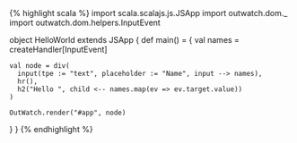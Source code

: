 
<div class="example-hello-world-code">
{% highlight scala %}
import scala.scalajs.js.JSApp
import outwatch.dom._
import outwatch.dom.helpers.InputEvent

object HelloWorld extends JSApp {
  def main() = {
    val names = createHandler[InputEvent]
    
    val node = div(
      input(tpe := "text", placeholder := "Name", input --> names),
      hr(),
      h2("Hello ", child <-- names.map(ev => ev.target.value))
    )

    OutWatch.render("#app", node)
  }
}
{% endhighlight %}
</div>
<div class="example-hello-world-container">
  <div id="app" ></div>
</div>

